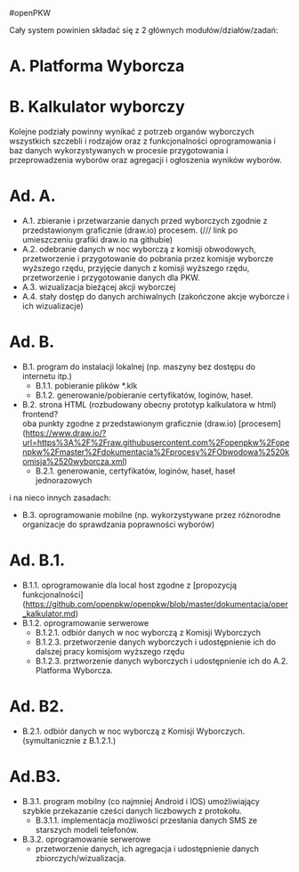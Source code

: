 #openPKW

Cały system powinien składać się z 2 głównych modułów/działów/zadań:

# A. Platforma Wyborcza  
# B. Kalkulator wyborczy  

Kolejne podziały powinny wynikać z potrzeb organów wyborczych wszystkich szczebli i rodzajów oraz z funkcjonalności oprogramowania i baz danych wykorzystywanych w procesie przygotowania i przeprowadzenia wyborów oraz agregacji i ogłoszenia wyników wyborów.


# Ad. A.
* A.1. zbieranie i przetwarzanie danych przed wyborczych zgodnie z przedstawionym graficznie (draw.io) procesem. (/// link po umieszczeniu grafiki draw.io na githubie)
* A.2. odebranie danych w noc wyborczą z komisji obwodowych, przetworzenie i przygotowanie do pobrania przez komisje wyborcze wyższego rzędu, przyjęcie danych z komisji wyższego rzędu, przetworzenie i przygotowanie danych dla PKW.
* A.3. wizualizacja bieżącej akcji wyborczej
* A.4. stały dostęp do danych archiwalnych (zakończone akcje wyborcze i ich wizualizacje)

# Ad. B.

* B.1. program do instalacji lokalnej (np. maszyny bez dostępu do internetu itp.)
    * B.1.1. pobieranie plików *.klk
    * B.1.2. generowanie/pobieranie certyfikatów, loginów, haseł.
* B.2. strona HTML (rozbudowany obecny prototyp kalkulatora w html) frontend?  
oba punkty zgodne z przedstawionym graficznie (draw.io) [procesem] (https://www.draw.io/?url=https%3A%2F%2Fraw.githubusercontent.com%2Fopenpkw%2Fopenpkw%2Fmaster%2Fdokumentacja%2Fprocesy%2FObwodowa%2520komisja%2520wyborcza.xml)  
    * B.2.1. generowanie, certyfikatów, loginów, haseł, haseł jednorazowych

i na nieco innych zasadach:  

* B.3. oprogramowanie mobilne (np. wykorzystywane przez różnorodne organizacje do sprawdzania poprawności wyborów)

# Ad. B.1. 

* B.1.1. oprogramowanie dla local host zgodne z [propozycją funkcjonalności] (https://github.com/openpkw/openpkw/blob/master/dokumentacja/oper_kalkulator.md)
* B.1.2. oprogramowanie serwerowe
     * B.1.2.1. odbiór danych w noc wyborczą z Komisji Wyborczych
     * B.1.2.3. przetworzenie danych wyborczych i udostępnienie ich do dalszej pracy komisjom wyższego rzędu
     * B.1.2.3. prztworzenie danych wyborczych i udostępnienie ich do A.2. Platforma Wyborcza.

# Ad. B2.

* B.2.1. odbiór danych w noc wyborczą z Komisji Wyborczych. (symultanicznie z B.1.2.1.)
 
# Ad.B3.

* B.3.1. program mobilny (co najmniej Android i IOS) umożliwiający szybkie przekazanie cześci danych liczbowych z protokołu.
    * B.3.1.1. implementacja możliwości przesłania danych SMS ze starszych modeli telefonów.
* B.3.2. oprogramowanie serwerowe 
    * przetworzenie danych, ich agregacja i udostępnienie danych zbiorczych/wizualizacja.

